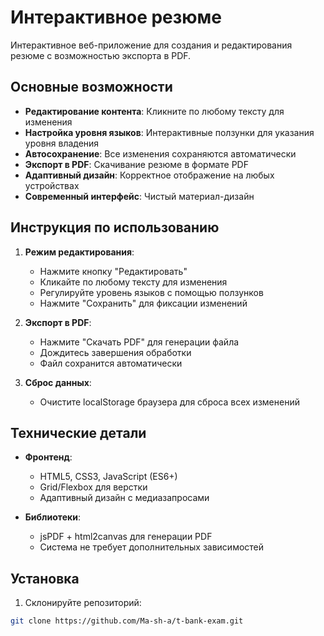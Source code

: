 # Интерактивное резюме

Интерактивное веб-приложение для создания и редактирования резюме с возможностью экспорта в PDF.

## Основные возможности
- **Редактирование контента**: Кликните по любому тексту для изменения
- **Настройка уровня языков**: Интерактивные ползунки для указания уровня владения
- **Автосохранение**: Все изменения сохраняются автоматически
- **Экспорт в PDF**: Скачивание резюме в формате PDF
- **Адаптивный дизайн**: Корректное отображение на любых устройствах
- **Современный интерфейс**: Чистый материал-дизайн

## Инструкция по использованию

1. **Режим редактирования**:
   - Нажмите кнопку "Редактировать"
   - Кликайте по любому тексту для изменения
   - Регулируйте уровень языков с помощью ползунков
   - Нажмите "Сохранить" для фиксации изменений

2. **Экспорт в PDF**:
   - Нажмите "Скачать PDF" для генерации файла
   - Дождитесь завершения обработки
   - Файл сохранится автоматически

3. **Сброс данных**:
   - Очистите localStorage браузера для сброса всех изменений

## Технические детали

- **Фронтенд**: 
  - HTML5, CSS3, JavaScript (ES6+)
  - Grid/Flexbox для верстки
  - Адаптивный дизайн с медиазапросами

- **Библиотеки**:
  - jsPDF + html2canvas для генерации PDF
  - Система не требует дополнительных зависимостей

## Установка

1. Склонируйте репозиторий:
```bash
git clone https://github.com/Ma-sh-a/t-bank-exam.git
